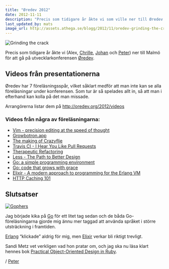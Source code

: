 ```yaml
---
title: "Øredev 2012"
date: 2012-11-11
description: "Precis som tidigare år åkte vi som ville ner till Øredev 2012."
last_updated_by: mats
image_url: http://assets.athega.se/blogg/2012/11/oredev-grinding-the-crack.jpg
---
```

![Grinding the crack](http://assets.athega.se/blogg/2012/11/oredev-grinding-the-crack.jpg)

Precis som tidigare år åkte vi
(Alex, [Chrille](/chrille), [Johan](/johan) och [Peter](/peter))
ner till Malmö för att gå på utvecklarkonferensen [Øredev](http://oredev.org/2012/).

## Videos från presentationerna

Øredev har 7 föreläsningsspår, vilket såklart medför att man inte kan se
alla föreläsningar under konferensen. Som tur är så spelades allt in, så
att man i efterhand kan kolla på det man missade.

Arrangörerna listar dem på <http://oredev.org/2012/videos>

### Videos från några av föreläsningarna:

  * [Vim - precision editing at the speed of thought](http://vimeo.com/53144573)
  * [Growbotron.app](http://vimeo.com/53154353)
  * [The making of Crazyflie](http://vimeo.com/53073656)
  * [Travis CI - I Hear You Like Pull Requests](http://vimeo.com/53073655)
  * [Therapeutic Refactoring](http://vimeo.com/53154356)
  * [Less - The Path to Better Design](http://vimeo.com/53154357)
  * [Go: a simple programming environment](http://vimeo.com/53221558)
  * [Go: code that grows with grace](http://vimeo.com/53221560)
  * [Elixir - A modern approach to programming for the Erlang VM](http://vimeo.com/53221562)
  * [HTTP Caching 101](http://vimeo.com/53211413)

## Slutsatser

[![Gophers](http://golang.org/doc/gopher/project.png)](http://golang.org/project/)

Jag började kika på [Go](http://golang.org/) för ett litet tag sedan
och de båda Go-föreläsningarna gjorde mig ännu mer taggad
att använda språket i större utsträckning i framtiden.

[Erlang](http://www.erlang.org/) “klickade” aldrig för mig,
men [Elixir](http://elixir-lang.org/) verkar bli riktigt trevligt.

Sandi Metz vet verkligen vad hon pratar om, och jag ska nu läsa klart hennes bok
[Practical Object-Oriented Design in Ruby](http://www.poodr.info/).

/ [Peter](/peter)
